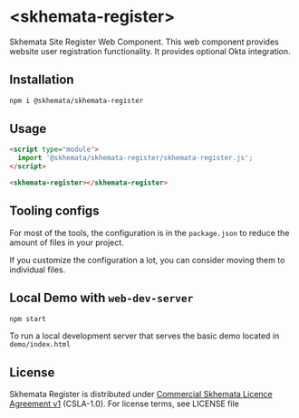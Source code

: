 # \<skhemata-register>

Skhemata Site Register Web Component. This web component provides website user registration functionality. It provides optional Okta integration.

## Installation
```bash
npm i @skhemata/skhemata-register
```

## Usage
```html
<script type="module">
  import '@skhemata/skhemata-register/skhemata-register.js';
</script>

<skhemata-register></skhemata-register>
```



## Tooling configs

For most of the tools, the configuration is in the `package.json` to reduce the amount of files in your project.

If you customize the configuration a lot, you can consider moving them to individual files.

## Local Demo with `web-dev-server`
```bash
npm start
```
To run a local development server that serves the basic demo located in `demo/index.html`

## License

Skhemata Register is distributed under [Commercial Skhemata Licence Agreement v1](https://www.skhemata.com/license/csla-1.0) (CSLA-1.0). For license terms, see LICENSE file